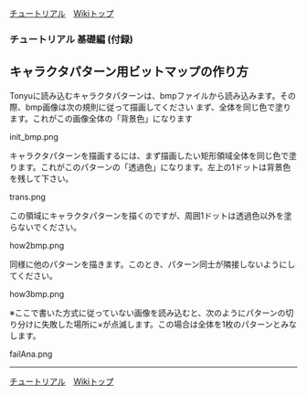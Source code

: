 

[チュートリアル](./tutorial.md)&emsp;[Wikiトップ](./)

### チュートリアル 基礎編 (付録)
## キャラクタパターン用ビットマップの作り方

Tonyuに読み込むキャラクタパターンは、bmpファイルから読み込みます。その際、bmp画像は次の規則に従って描画してください まず、全体を同じ色で塗ります。これがこの画像全体の「背景色」になります

init_bmp.png

キャラクタパターンを描画するには、まず描画したい矩形領域全体を同じ色で塗ります。これがこのパターンの「透過色」になります。左上の1ドットは背景色を残して下さい。

trans.png

この領域にキャラクタパターンを描くのですが、周囲1ドットは透過色以外を塗らないでください。

how2bmp.png

同様に他のパターンを描きます。このとき、パターン同士が隣接しないようにしてください。

how3bmp.png

※ここで書いた方式に従っていない画像を読み込むと、次のようにパターンの切り分けに失敗した場所に×が点滅します。この場合は全体を1枚のパターンとみなします。

failAna.png

***

[チュートリアル](./tutorial.md)&emsp;[Wikiトップ](./)
